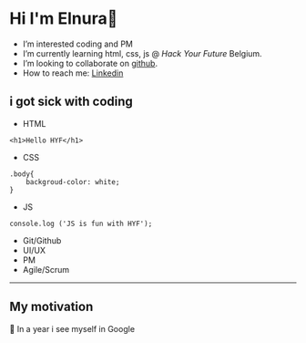 # Hi I'm Elnura👋

- I’m interested coding and PM
- I’m currently learning html, css, js @ _Hack Your Future_ Belgium.
- I’m looking to collaborate on [github](https://github.com/Elya88).
- How to reach me: [Linkedin](https://www.linkedin.com/feed/)

## i got sick with coding

- HTML

```
<h1>Hello HYF</h1>
```
- CSS

```
.body{
    backgroud-color: white;
}
```
- JS

```
console.log ('JS is fun with HYF');
```
- Git/Github
- UI/UX
- PM
- Agile/Scrum

---

## My motivation
 🌱 In a year i see myself in Google 
